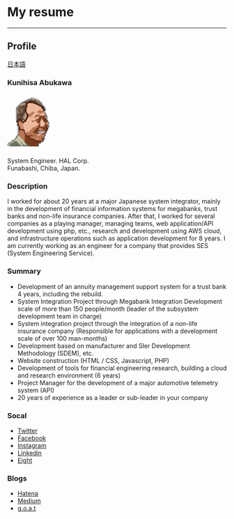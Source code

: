 # My resume

---

## Profile

[日本語](README_ja.md)

### Kunihisa Abukawa

![](img/profile.png)

System Engineer. HAL Corp.<br>
Funabashi, Chiba, Japan.


### Description

I worked for about 20 years at a major Japanese system integrator, mainly in the development of financial information systems for megabanks, trust banks and non-life insurance companies. 
After that, I worked for several companies as a playing manager, managing teams, web application/API development using php, etc., research and development using AWS cloud, and infrastructure operations such as application development for 8 years. 
I am currently working as an engineer for a company that provides SES (System Engineering Service).
### Summary

- Development of an annuity management support system for a trust bank
4 years, including the rebuild.
- System Integration Project through Megabank Integration
Development scale of more than 150 people/month (leader of the subsystem development team in charge)
- System integration project through the integration of a non-life insurance company
(Responsible for applications with a development scale of over 100 man-months)
- Development based on manufacturer and SIer Development Methodology (SDEM), etc.
- Website construction (HTML / CSS, Javascript, PHP)
- Development of tools for financial engineering research, building a cloud and research environment (6 years)
- Project Manager for the development of a major automotive telemetry system (API)
- 20 years of experience as a leader or sub-leader in your company

### Socal

* [Twitter](https://twitter.com/kabukawa)
* [Facebook](https://www.facebook.com/kabukawa)
* [Instagram](https://www.instagram.com/kabukawa/?hl=ja)
* [Linkedin](https://www.linkedin.com/in/kunihisa-abukawa-78537591/)
* [Eight](https://8card.net/p/39727434779)


### Blogs

* [Hatena](https://kabukawa.hatenablog.jp/)
* [Medium](https://medium.com/@kabukawa)
* [g.o.a.t](https://kabukawa.goat.me/)
